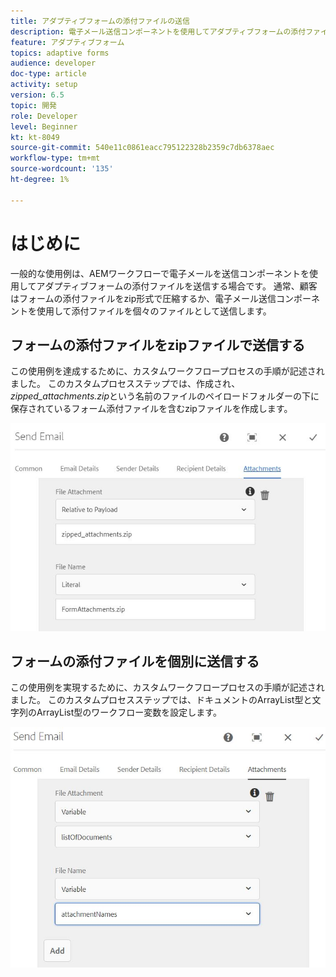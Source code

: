 ```yaml
---
title: アダプティブフォームの添付ファイルの送信
description: 電子メール送信コンポーネントを使用してアダプティブフォームの添付ファイルを送信する
feature: アダプティブフォーム
topics: adaptive forms
audience: developer
doc-type: article
activity: setup
version: 6.5
topic: 開発
role: Developer
level: Beginner
kt: kt-8049
source-git-commit: 540e11c0861eacc795122328b2359c7db6378aec
workflow-type: tm+mt
source-wordcount: '135'
ht-degree: 1%

---
```



# はじめに



一般的な使用例は、AEMワークフローで電子メールを送信コンポーネントを使用してアダプティブフォームの添付ファイルを送信する場合です。
通常、顧客はフォームの添付ファイルをzip形式で圧縮するか、電子メール送信コンポーネントを使用して添付ファイルを個々のファイルとして送信します。

## フォームの添付ファイルをzipファイルで送信する

この使用例を達成するために、カスタムワークフロープロセスの手順が記述されました。 このカスタムプロセスステップでは、作成され、*zipped_attachments.zip*&#x200B;という名前のファイルのペイロードフォルダーの下に保存されているフォーム添付ファイルを含むzipファイルを作成します。

![send-form-attachments](assets/send-form-attachments.JPG)

## フォームの添付ファイルを個別に送信する

この使用例を実現するために、カスタムワークフロープロセスの手順が記述されました。 このカスタムプロセスステップでは、ドキュメントのArrayList型と文字列のArrayList型のワークフロー変数を設定します。

![send-list-of-documents](assets/send-list-of-documents.JPG)



